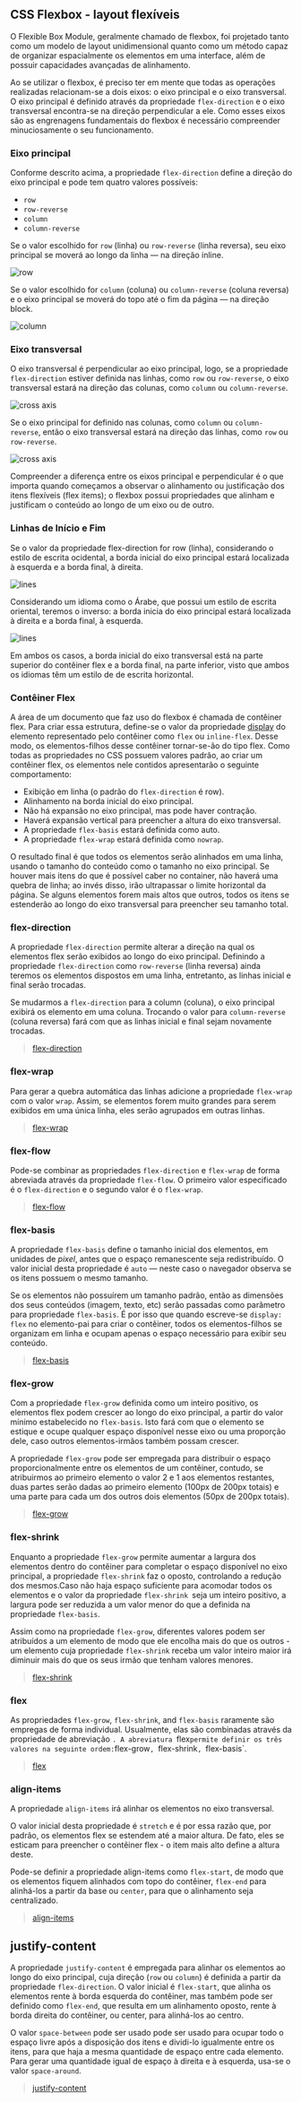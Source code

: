 ## CSS Flexbox - layout flexíveis

O Flexible Box Module, geralmente chamado de flexbox, foi projetado tanto como um modelo de layout unidimensional quanto como um método capaz de organizar espacialmente os elementos em uma interface, além de possuir capacidades avançadas de alinhamento.

Ao se utilizar o flexbox, é preciso ter em mente que todas as operações realizadas relacionam-se a dois eixos: o eixo principal e o eixo transversal. O eixo principal é definido através da propriedade `flex-direction` e o eixo transversal encontra-se na direção perpendicular a ele. Como esses eixos são as engrenagens fundamentais do flexbox é necessário compreender minuciosamente o seu funcionamento.

### Eixo principal

Conforme descrito acima, a propriedade `flex-direction` define a direção do eixo principal e pode tem quatro valores possíveis:

- `row`
- `row-reverse`
- `column`
- `column-reverse`

Se o valor escolhido for `row` (linha) ou `row-reverse` (linha reversa), seu eixo principal se moverá ao longo da linha — na direção inline.

![row](https://developer.mozilla.org/en-US/docs/Web/CSS/CSS_Flexible_Box_Layout/Basic_Concepts_of_Flexbox/basics1.png)

Se o valor escolhido for `column` (coluna) ou `column-reverse` (coluna reversa) e o eixo principal se moverá do topo até o fim da página — na direção block.

![column](https://developer.mozilla.org/en-US/docs/Web/CSS/CSS_Flexible_Box_Layout/Basic_Concepts_of_Flexbox/basics2.png)

### Eixo transversal

O eixo transversal é perpendicular ao eixo principal, logo, se a propriedade `flex-direction` estiver definida nas linhas, como `row` ou `row-reverse`, o eixo transversal estará na direção das colunas, como `column` ou `column-reverse`.

![cross axis](https://developer.mozilla.org/en-US/docs/Web/CSS/CSS_Flexible_Box_Layout/Basic_Concepts_of_Flexbox/basics3.png)

Se o eixo principal for definido nas colunas, como `column` ou `column-reverse`, então o eixo transversal estará na direção das linhas, como `row` ou `row-reverse`.

![cross axis](https://developer.mozilla.org/en-US/docs/Web/CSS/CSS_Flexible_Box_Layout/Basic_Concepts_of_Flexbox/basics4.png)

Compreender a diferença entre os eixos principal e perpendicular é o que importa quando começamos a observar o alinhamento ou justificação dos itens flexíveis (flex items); o flexbox possui propriedades que alinham e justificam o conteúdo ao longo de um eixo ou de outro.

### Linhas de Início e Fim

Se o valor da propriedade flex-direction for row (linha), considerando o estilo de escrita ocidental, a borda inicial do eixo principal estará localizada à esquerda e a borda final, à direita.

![lines](https://developer.mozilla.org/en-US/docs/Web/CSS/CSS_Flexible_Box_Layout/Basic_Concepts_of_Flexbox/basics5.png)

Considerando um idioma como o Árabe, que possui um estilo de escrita oriental, teremos o inverso: a borda inicia do eixo principal estará localizada à direita e a borda final, à esquerda.

![lines](https://developer.mozilla.org/en-US/docs/Web/CSS/CSS_Flexible_Box_Layout/Basic_Concepts_of_Flexbox/basics6.png)

Em ambos os casos, a borda inicial do eixo transversal está na parte superior do contêiner flex e a borda final, na parte inferior, visto que ambos os idiomas têm um estilo de de escrita horizontal.

### Contêiner Flex

A área de um documento que faz uso do flexbox é chamada de contêiner flex. Para criar essa estrutura, define-se o valor da propriedade [display](https://developer.mozilla.org/pt-BR/docs/Web/CSS/display) do elemento representado pelo contêiner como `flex` ou `inline-flex`. Desse modo, os elementos-filhos desse contêiner tornar-se-ão do tipo flex. Como todas as propriedades no CSS possuem valores padrão, ao criar um contêiner flex, os elementos nele contidos apresentarão o seguinte comportamento:

- Exibição em linha (o padrão do `flex-direction` é row).
- Alinhamento na borda inicial do eixo principal.
- Não há expansão no eixo principal, mas pode haver contração.
- Haverá expansão vertical para preencher a altura do eixo transversal.
- A propriedade `flex-basis` estará definida como auto.
- A propriedade `flex-wrap` estará definida como `nowrap`.

O resultado final é que todos os elementos serão alinhados em uma linha, usando o tamanho do conteúdo como o tamanho no eixo principal. Se houver mais itens do que é possível caber no container, não haverá uma quebra de linha; ao invés disso, irão ultrapassar o limite horizontal da página. Se alguns elementos forem mais altos que outros, todos os itens se estenderão ao longo do eixo transversal para preencher seu tamanho total.

### flex-direction

A propriedade `flex-direction` permite alterar a direção na qual os elementos flex serão exibidos ao longo do eixo principal. Definindo a propriedade `flex-direction` como `row-reverse` (linha reversa) ainda teremos os elementos dispostos em uma linha, entretanto, as linhas inicial e final serão trocadas.

Se mudarmos a `flex-direction` para a column (coluna), o eixo principal exibirá os elemento em uma coluna. Trocando o valor para `column-reverse` (coluna reversa) fará com que as linhas inicial e final sejam novamente trocadas.

> [flex-direction](https://developer.mozilla.org/en-US/docs/Web/CSS/flex-direction?retiredLocale=pt-PT)

### flex-wrap

Para gerar a quebra automática das linhas adicione a propriedade `flex-wrap` com o valor `wrap`. Assim, se elementos forem muito grandes para serem exibidos em uma única linha, eles serão agrupados em outras linhas.

> [flex-wrap](https://developer.mozilla.org/pt-BR/docs/Web/CSS/flex-wrap)

### flex-flow

Pode-se combinar as propriedades `flex-direction` e `flex-wrap` de forma abreviada através da propriedade `flex-flow`. O primeiro valor especificado é o `flex-direction` e o segundo valor é o `flex-wrap`.

> [flex-flow](https://developer.mozilla.org/pt-BR/docs/Web/CSS/flex-flow)

### flex-basis

A propriedade `flex-basis` define o tamanho inicial dos elementos, em unidades de _pixel_, antes que o espaço remanescente seja redistribuído. O valor inicial desta propriedade é `auto` — neste caso o navegador observa se os itens possuem o mesmo tamanho.

Se os elementos não possuírem um tamanho padrão, então as dimensões dos seus conteúdos (imagem, texto, etc) serão passadas como parâmetro para propriedade `flex-basis`. É por isso que quando escreve-se `display: flex` no elemento-pai para criar o contêiner, todos os elementos-filhos se organizam em linha e ocupam apenas o espaço necessário para exibir seu conteúdo.

> [flex-basis](https://developer.mozilla.org/en-US/docs/Web/CSS/flex-basis)

### flex-grow

Com a propriedade `flex-grow` definida como um inteiro positivo, os elementos flex podem crescer ao longo do eixo principal, a partir do valor mínimo estabelecido no `flex-basis`. Isto fará com que o elemento se estique e ocupe qualquer espaço disponível nesse eixo ou uma proporção dele, caso outros elementos-irmãos também possam crescer.

A propriedade `flex-grow` pode ser empregada para distribuir o espaço proporcionalmente entre os elementos de um contêiner, contudo, se atribuirmos ao primeiro elemento o valor 2 e 1 aos elementos restantes, duas partes serão dadas ao primeiro elemento (100px de 200px totais) e uma parte para cada um dos outros dois elementos (50px de 200px totais).

> [flex-grow](https://developer.mozilla.org/en-US/docs/Web/CSS/flex-grow)

### flex-shrink

Enquanto a propriedade `flex-grow` permite aumentar a largura dos elementos dentro do contêiner para completar o espaço disponível no eixo principal, a propriedade `flex-shrink` faz o oposto, controlando a redução dos mesmos.Caso não haja espaço suficiente para acomodar todos os elementos e o valor da propriedade `flex-shrink `seja um inteiro positivo, a largura pode ser reduzida a um valor menor do que a definida na propriedade `flex-basis`.

Assim como na propriedade `flex-grow`, diferentes valores podem ser atribuídos a um elemento de modo que ele encolha mais do que os outros - um elemento cuja propriedade `flex-shrink` receba um valor inteiro maior irá diminuir mais do que os seus irmão que tenham valores menores.

> [flex-shrink](https://developer.mozilla.org/en-US/docs/Web/CSS/flex-shrink)

### flex

As propriedades `flex-grow`, `flex-shrink`, and `flex-basis` raramente são empregas de forma individual. Usualmente, elas são combinadas através da propriedade de abreviação `. A abreviatura `flex`permite definir os três valores na seguinte ordem:`flex-grow`, `flex-shrink`, `flex-basis`.

> [flex](https://developer.mozilla.org/pt-BR/docs/Web/CSS/flex)

### align-items

A propriedade `align-items` irá alinhar os elementos no eixo transversal.

O valor inicial desta propriedade é `stretch` e é por essa razão que, por padrão, os elementos flex se estendem até a maior altura. De fato, eles se esticam para preencher o contêiner flex - o item mais alto define a altura deste.

Pode-se definir a propriedade align-items como `flex-start`, de modo que os elementos fiquem alinhados com topo do contêiner, `flex-end` para alinhá-los a partir da base ou `center`, para que o alinhamento seja centralizado.

> [align-items](https://developer.mozilla.org/pt-BR/docs/Web/CSS/align-items)

## justify-content

A propriedade `justify-content` é empregada para alinhar os elementos ao longo do eixo principal, cuja direção (`row` ou `column`) é definida a partir da propriedade `flex-direction`. O valor inicial é `flex-start`, que alinha os elementos rente à borda esquerda do contêiner, mas também pode ser definido como `flex-end`, que resulta em um alinhamento oposto, rente à borda direita do contêiner, ou center, para alinhá-los ao centro.

O valor `space-between` pode ser usado pode ser usado para ocupar todo o espaço livre após a disposição dos itens e dividi-lo igualmente entre os itens, para que haja a mesma quantidade de espaço entre cada elemento. Para gerar uma quantidade igual de espaço à direita e à esquerda, usa-se o valor `space-around`.

> [justify-content](https://developer.mozilla.org/en-US/docs/Web/CSS/justify-content)

